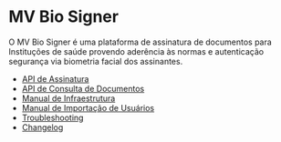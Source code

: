 ﻿# MV Bio Signer

O MV Bio Signer é uma plataforma de assinatura de documentos para Instituções de saúde provendo aderência às normas e autenticação segurança via biometria facial dos assinantes.

- [API de Assinatura](signature-api.md)
- [API de Consulta de Documentos](docs-api.md)
- [Manual de Infraestrutura](setup.md)
- [Manual de Importação de Usuários](user-batch-import)
- [Troubleshooting](troubleshooting.md)
- [Changelog](changelog.md)